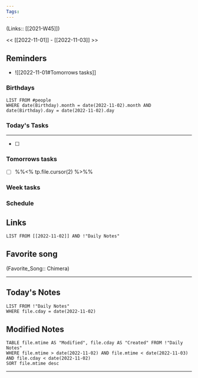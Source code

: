```yaml
---
Tags:
---
```

(Links:: [[2021-W45]])

<< [[2022-11-01]] - [[2022-11-03]] >>
## Reminders
- ![[2022-11-01#Tomorrows tasks]]
### Birthdays
```dataview
LIST FROM #people 
WHERE date(Birthday).month = date(2022-11-02).month AND date(Birthday).day = date(2022-11-02).day

```
### Today's Tasks
---
- [ ] 



### Tomorrows tasks
- [ ] %%<% tp.file.cursor(2) %>%%
### Week tasks
### Schedule

## Links
```dataview
LIST FROM [[2022-11-02]] AND !"Daily Notes"
```
## Favorite song
(Favorite_Song:: Chimera)
___
## Today's Notes
```dataview
LIST FROM !"Daily Notes"
WHERE file.cday = date(2022-11-02)
```
## Modified Notes
```dataview
TABLE file.mtime AS "Modified", file.cday AS "Created" FROM !"Daily Notes" 
WHERE file.mtime > date(2022-11-02) AND file.mtime < date(2022-11-03) AND file.cday < date(2022-11-02)
SORT file.mtime desc
```
___
